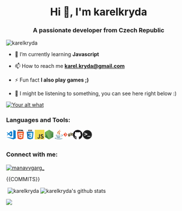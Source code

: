 <h1 align="center">Hi 👋, I'm karelkryda</h1>
<h3 align="center">A passionate developer from Czech Republic</h3>

<p align="left"> <img src="https://komarev.com/ghpvc/?username=karelkryda" alt="karelkryda" /> </p>

- 🌱 I’m currently learning **Javascript**

- 📫 How to reach me **karel.kryda@gmail.com**

- ⚡ Fun fact **I also play games ;)**

- 🎵 I might be listening to something, you can see here right below :)

[<img src="https://readme-spotify-status-three.vercel.app/api/run-spotify-status" alt="Your alt what" width="350" />](https://open.spotify.com/user/karel.kryda)

### Languages and Tools:

<img align="left" alt="Visual Studio Code" width="26px" src="https://raw.githubusercontent.com/github/explore/80688e429a7d4ef2fca1e82350fe8e3517d3494d/topics/visual-studio-code/visual-studio-code.png" />
<img align="left" alt="HTML5" width="26px" src="https://raw.githubusercontent.com/github/explore/80688e429a7d4ef2fca1e82350fe8e3517d3494d/topics/html/html.png" />
<img align="left" alt="CSS3" width="26px" src="https://raw.githubusercontent.com/github/explore/80688e429a7d4ef2fca1e82350fe8e3517d3494d/topics/css/css.png" />
<img align="left" alt="JavaScript" width="26px" src="https://raw.githubusercontent.com/github/explore/80688e429a7d4ef2fca1e82350fe8e3517d3494d/topics/javascript/javascript.png" />
<img align="left" alt="Node.js" width="26px" src="https://raw.githubusercontent.com/github/explore/80688e429a7d4ef2fca1e82350fe8e3517d3494d/topics/nodejs/nodejs.png" />
<img align="left" alt="Java" width="26px" src="https://raw.githubusercontent.com/github/explore/80688e429a7d4ef2fca1e82350fe8e3517d3494d/topics/java/java.png" />
<img align="left" alt="Git" width="26px" src="https://raw.githubusercontent.com/github/explore/80688e429a7d4ef2fca1e82350fe8e3517d3494d/topics/git/git.png" />
<img align="left" alt="GitHub" width="26px" src="https://raw.githubusercontent.com/github/explore/78df643247d429f6cc873026c0622819ad797942/topics/github/github.png" />
<img align="left" alt="Terminal" width="26px" src="https://raw.githubusercontent.com/github/explore/80688e429a7d4ef2fca1e82350fe8e3517d3494d/topics/terminal/terminal.png" />

<br />
<br />

<p align="left">
<h3 align="left">Connect with me:</h3>
<a href="https://instagram.com/karel.kryda" target="blank"><img align="center" src="https://cdn.jsdelivr.net/npm/simple-icons@3.0.1/icons/instagram.svg" alt="manavvgarg_" height="30" width="40" /></a>
</p>

{{COMMITS}}

<p>&nbsp;<img align="center" src="https://github-readme-stats.vercel.app/api?username=karelkryda&show_icons=true&theme=dracula" alt="karelkryda" height="200"/>
<img align="center" src="https://github-readme-stats.vercel.app/api/top-langs/?username=karelkryda&hide=lua&theme=dracula" alt="karelkryda's github stats"/>
<div><img src="https://github-profile-trophy.vercel.app/?username=karelkryda&theme=dracula" width="1200"></div></p>
